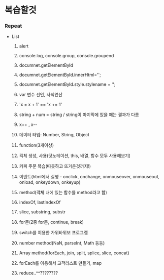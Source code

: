 # 복습할것

### Repeat
+ List

    1. alert
    2. console.log, console.group, console.groupend
    3. documnet.getElementById
    4. documnet.getElementById.innerHtml='';
    5. documnet.getElementById.style.stylename = '';
    6. var 변수 선언, 사칙연산
    7. 'x = x + 1' == 'x += 1'
    8. string + num = string / string이 마지막에 있을 때는 결과가 다름
    9. x++ , x--
    10. 데이터 타입: Number, String, Object
    11. function(3개이상)
    12. 객체 생성, 사용(닷노테이션, this, 배열, 함수 모두 사용해보기)
    13. 커피 주문 복습(따듯하고 뜨거운것까지!)

    14. 이벤트(html에서 실행 - onclick, onchange, onmouseover, onmouseout, onload, onkeydown, onkeyup)
    15. method(객체 내에 있는 함수를 method라고 함)
    16. indexOf, lastIndexOf
    17. slice, substring, substr
    18. for문(2중 for문, continue, break)

    19. switch를 이용한 가위바위보 프로그램
    20. number method(NaN, parseInt, Math 등등)
    21. Array method(forEach, join, split, splice, slice, concat)

    22. forEach를 이용해서 고객리스트 만들기, map
    23. reduce..^^????????
